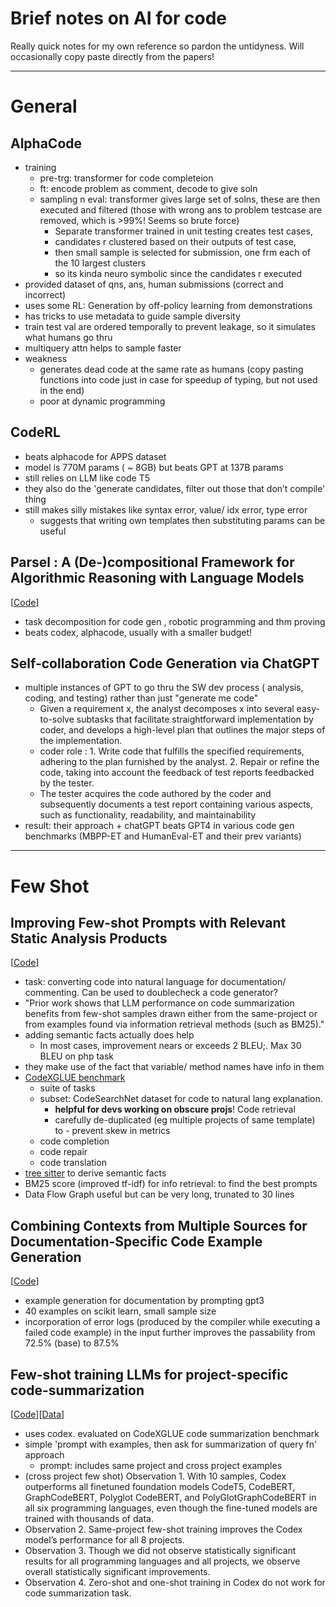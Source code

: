 # Brief notes on AI for code
Really quick notes for my own reference so pardon the untidyness. Will occasionally copy paste directly from the papers!

---

# General

## AlphaCode
- training		
    - pre-trg: transformer for code completeion	
    - ft: encode problem as comment, decode to give soln	
    - sampling n eval: transformer gives large set of solns, these are then executed and filtered (those with wrong ans to problem testcase are removed, which is >99%! Seems so brute force)
        - Separate transformer trained in unit testing creates test cases, 
        - candidates r  clustered  based on their outputs of test case, 
        - then small sample is selected for submission, one frm each of the 10 largest clusters
        - so its kinda neuro symbolic since the candidates r executed
- provided dataset of qns, ans, human submissions (correct and incorrect)		
- uses some RL: Generation by off-policy learning from demonstrations 		
- has tricks to use metadata to guide sample diversity		
- train test val are ordered temporally to prevent leakage, so it simulates what humans go thru		
- multiquery attn helps to sample faster		
- weakness		
    - generates dead code at the same rate as humans (copy pasting functions into code just in case for speedup of typing, but not used in the end)	
    - poor at dynamic programming	

## CodeRL
- beats alphacode for APPS dataset	
- model is 770M params ( ~ 8GB) but beats GPT at 137B params	
- still relies on LLM like code T5	
- they also do the 'generate candidates, filter out those that don’t compile' thing	
- still makes silly mistakes like syntax error, value/ idx error, type error	
	- suggests that writing own templates then substituting params can be useful

## Parsel : A (De-)compositional Framework for Algorithmic Reasoning with Language Models
[[Code](https://github.com/ezelikman/parsel)]	
- task decomposition for code gen , robotic programming and thm proving
- beats codex, alphacode, usually with a smaller budget!

## Self-collaboration Code Generation via ChatGPT		
- multiple instances of GPT to go thru the SW dev process ( analysis, coding, and testing) rather than just "generate me code"	
    - Given a requirement x, the analyst decomposes x into several easy-to-solve subtasks that facilitate straightforward implementation by coder, and develops a high-level plan that outlines the major steps of the implementation.
    - coder role : 1. Write code that fulfills the specified requirements, adhering to the plan furnished by the analyst. 2. Repair or refine the code, taking into account the feedback of test reports feedbacked by the tester. 
    - The tester acquires the code authored by the coder and subsequently documents a test report containing various aspects, such as functionality, readability, and maintainability
- result: their approach + chatGPT beats GPT4 in various code gen benchmarks (MBPP-ET and HumanEval-ET and their prev variants)	

---

# Few Shot

## Improving Few-shot Prompts with Relevant Static Analysis Products 
[[Code](https://zenodo.org/record/7793516)]			
- task: converting code into natural language for documentation/ commenting. Can be used to doublecheck a code generator?			
- "Prior work shows that LLM performance on code summarization benefits from few-shot samples drawn either from the same-project or from examples found via information retrieval methods (such as BM25)."			
- adding semantic facts actually does help			
    - In most cases, improvement nears or exceeds 2 BLEU;. Max 30 BLEU on php task		
- they make use of the fact that variable/ method names have info in them			
- [CodeXGLUE benchmark](https://github.com/microsoft/CodeXGLUE)		
    - suite of tasks 		
    - subset: CodeSearchNet dataset for code to natural lang explanation. 	
        - **helpful for devs working on obscure projs**! Code retrieval
        - carefully de-duplicated (eg multiple projects of same template) to - prevent skew in metrics
    - code completion	
    - code repair	
    - code translation	
- [tree sitter](https://github.com/tree-sitter/tree-sitter) to derive semantic facts 
- BM25 score (improved tf-idf) for info retrieval: to find the best prompts			
- Data Flow Graph useful but can be very long, trunated to 30 lines			
				
## Combining Contexts from Multiple Sources for Documentation-Specific Code Example Generation 
[[Code](https://github.com/disa-lab/AutomaticCodeExample_SANER23)]	
- example generation for documentation by prompting gpt3
- 40 examples on scikit learn, small sample size
- incorporation of error logs (produced by the compiler while executing a failed code example) in the input further improves the passability from 72.5% (base) to 87.5%
	
## Few-shot training LLMs for project-specific code-summarization
[[Code](https://github.com/toufiqueparag/few_shot_code_summarization)][[Data](https://zenodo.org/record/6592065)]
- uses codex. evaluated on CodeXGLUE code summarization benchmark	
- simple 'prompt with examples, then ask for summarization of query fn' approach	
    - prompt: includes same project and cross project examples
- (cross project few shot) Observation 1. With 10 samples, Codex outperforms all finetuned foundation models CodeT5, CodeBERT, GraphCodeBERT, Polyglot CodeBERT, and PolyGlotGraphCodeBERT in all six programming languages, even though the fine-tuned models are trained with thousands of data.	
- Observation 2. Same-project few-shot training improves the Codex model’s performance for all 8 projects.	
- Observation 3. Though we did not observe statistically significant results for all programming languages and all projects, we observe overall statistically significant improvements.	
- Observation 4. Zero-shot and one-shot training in Codex do not work for code summarization task.	
	

	
	


